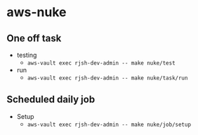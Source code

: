 # aws-nuke

## One off task
* testing
  * `aws-vault exec rjsh-dev-admin -- make nuke/test`
* run
  * `aws-vault exec rjsh-dev-admin -- make nuke/task/run`

## Scheduled daily job

* Setup
  * `aws-vault exec rjsh-dev-admin -- make nuke/job/setup`
